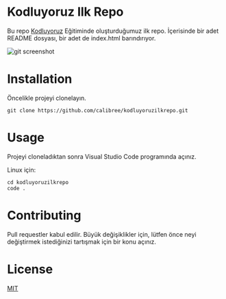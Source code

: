 # Kodluyoruz Ilk Repo

Bu repo [Kodluyoruz](https://www.kodluyoruz.org/) Eğitiminde oluşturduğumuz ilk repo. İçerisinde bir adet README dosyası, bir adet de index.html barındırıyor.

  ![git screenshot](https://user-images.githubusercontent.com/76918936/120918307-84da9180-c6bc-11eb-9792-318c8429417c.JPG)

# Installation

Öncelikle projeyi clonelayın. 

`git clone https://github.com/calibree/kodluyoruzilkrepo.git`

# Usage

Projeyi cloneladıktan sonra Visual Studio Code programında açınız.

Linux için:

```
cd kodluyoruzilkrepo
code .
```

# Contributing

Pull requestler kabul edilir. Büyük değişiklikler için, lütfen önce neyi değiştirmek istediğinizi tartışmak için bir konu açınız.

# License

[MIT](https://choosealicense.com/licenses/mit/)
